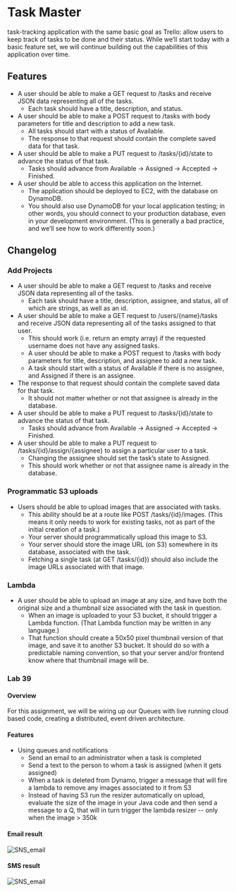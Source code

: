 # Task Master
task-tracking application with the same basic goal as Trello: allow users to keep track of tasks to be done and their status. While we’ll start today with a basic feature set, we will continue building out the capabilities of this application over time.

## Features
- A user should be able to make a GET request to /tasks and receive JSON data representing all of the tasks.
  - Each task should have a title, description, and status.
- A user should be able to make a POST request to /tasks with body parameters for title and description to add a new task.
  - All tasks should start with a status of Available.
  - The response to that request should contain the complete saved data for that task.
- A user should be able to make a PUT request to /tasks/{id}/state to advance the status of that task.
  - Tasks should advance from Available -> Assigned -> Accepted -> Finished.
- A user should be able to access this application on the Internet.
  - The application should be deployed to EC2, with the database on DynamoDB.
  - You should also use DynamoDB for your local application testing; in other words, you should connect to your production database, even in your development environment. (This is generally a bad practice, and we’ll see how to work differently soon.)

## Changelog
### Add Projects
- A user should be able to make a GET request to /tasks and receive JSON data representing all of the tasks.
  - Each task should have a title, description, assignee, and status, all of which are strings, as well as an id.
- A user should be able to make a GET request to /users/{name}/tasks and receive JSON data representing all of the tasks assigned to that user.
  - This should work (i.e. return an empty array) if the requested username does not have any assigned tasks.
  - A user should be able to make a POST request to /tasks with body parameters for title, description, and assignee to add a new task.
  - A task should start with a status of Available if there is no assignee, and Assigned if there is an assignee.
- The response to that request should contain the complete saved data for that task.
  - It should not matter whether or not that assignee is already in the database.
- A user should be able to make a PUT request to /tasks/{id}/state to advance the status of that task.
  - Tasks should advance from Available -> Assigned -> Accepted -> Finished.
- A user should be able to make a PUT request to /tasks/{id}/assign/{assignee} to assign a particular user to a task.
  - Changing the assignee should set the task’s state to Assigned.
  - This should work whether or not that assignee name is already in the database.
### Programmatic S3 uploads
- Users should be able to upload images that are associated with tasks.
  - This ability should be at a route like POST /tasks/{id}/images. (This means it only needs to work for existing tasks, not as part of the initial creation of a task.)
  - Your server should programmatically upload this image to S3.
  - Your server should store the image URL (on S3) somewhere in its database, associated with the task.
  - Fetching a single task (at GET /tasks/{id}) should also include the image URLs associated with that image.
### Lambda
- A user should be able to upload an image at any size, and have both the original size and a thumbnail size associated with the task in question.
  - When an image is uploaded to your S3 bucket, it should trigger a Lambda function. (That Lambda function may be written in any language.)
  - That function should create a 50x50 pixel thumbnail version of that image, and save it to another S3 bucket. It should do so with a predictable naming convention, so that your server and/or frontend know where that thumbnail image will be.

### Lab 39
#### Overview
For this assignment, we will be wiring up our Queues with live running cloud based code, creating a distributed, event driven architecture.

#### Features
- Using queues and notifications
  - Send an email to an administrator when a task is completed
  - Send a text to the person to whom a task is assigned (when it gets assigned)
  - When a task is deleted from Dynamo, trigger a message that will fire a lambda to remove any images associated to it from S3
  - Instead of having S3 run the resizer automatically on upload, evaluate the size of the image in your Java code and then send a message to a Q, that will in turn trigger the lambda resizer -- only when the image > 350k

#### Email result
![SNS_email](https://github.com/mattburger/taskmaster/tree/master/src/main/resources/snsEmail.png)
#### SMS result
![SNS_email](https://github.com/mattburger/taskmaster/tree/master/src/main/resources/snsSms.png)
